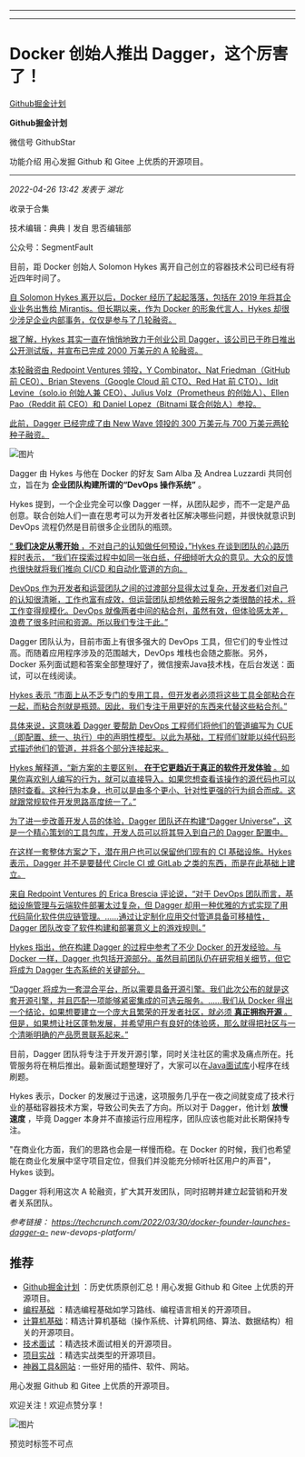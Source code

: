 ----------------------------------------
----------------------------------------
#  Docker 创始人推出 Dagger，这个厉害了！

[ Github掘金计划 ](javascript:void\(0\);)

**Github掘金计划** ![]()

微信号 GithubStar

功能介绍 用心发掘 Github 和 Gitee 上优质的开源项目。

____

_2022-04-26 13:42_ _发表于 湖北_

收录于合集

技术编辑：典典丨发自 思否编辑部  

公众号：SegmentFault

  

目前，距 Docker 创始人 Solomon Hykes 离开自己创立的容器技术公司已经有将近四年时间了。  

  

[自 Solomon Hykes 离开以后，Docker 经历了起起落落，包括在 2019 年将其企业业务出售给 Mirantis。但长期以来，作为
Docker 的形象代言人，Hykes
却很少涉足企业内部事务，仅仅是参与了几轮融资。](http://mp.weixin.qq.com/s?__biz=MzI3ODcxMzQzMw==&mid=2247559054&idx=2&sn=152c0620dff753628d01a5d8c0a0e789&chksm=eb5162b8dc26ebae62f67146be741167d28539d1fd822fdbace08a1162971b7931a8c8bd2867&scene=21#wechat_redirect)

  

[据了解，Hykes 其实一直在悄悄地致力于创业公司 Dagger，该公司已于昨日推出公开测试版，并宣布已完成 2000 万美元的 A
轮融资。](http://mp.weixin.qq.com/s?__biz=MzI3ODcxMzQzMw==&mid=2247559054&idx=2&sn=152c0620dff753628d01a5d8c0a0e789&chksm=eb5162b8dc26ebae62f67146be741167d28539d1fd822fdbace08a1162971b7931a8c8bd2867&scene=21#wechat_redirect)

  

[本轮融资由 Redpoint Ventures 领投，Y Combinator、Nat Friedman（GitHub 前 CEO）、Brian
Stevens（Google Cloud 前 CTO、Red Hat 前 CTO）、Idit Levine（solo.io 创始人兼 CEO）、Julius
Volz（Prometheus 的创始人）、Ellen Pao（Reddit 前 CEO）和 Daniel Lopez（Bitnami
联合创始人）参投。](http://mp.weixin.qq.com/s?__biz=MzI3ODcxMzQzMw==&mid=2247559054&idx=2&sn=152c0620dff753628d01a5d8c0a0e789&chksm=eb5162b8dc26ebae62f67146be741167d28539d1fd822fdbace08a1162971b7931a8c8bd2867&scene=21#wechat_redirect)

  

[此前，Dagger 已经完成了由 New Wave 领投的 300 万美元与 700
万美元两轮种子融资。](http://mp.weixin.qq.com/s?__biz=MzI3ODcxMzQzMw==&mid=2247559054&idx=2&sn=152c0620dff753628d01a5d8c0a0e789&chksm=eb5162b8dc26ebae62f67146be741167d28539d1fd822fdbace08a1162971b7931a8c8bd2867&scene=21#wechat_redirect)

  

![图片](https://mmbiz.qpic.cn/mmbiz_png/aVp1YC8UV0cuIgwJdRKLDziaEv2KvKLGxYV7YnIYmXzc2F0daJT0c7CBGb6X5ukJ5rkdNmPBmYiccaHk6SjavdrQ/640?wx_fmt=png)

  

Dagger 由 Hykes 与他在 Docker 的好友 Sam Alba 及 Andrea Luzzardi 共同创立，旨在为
**企业团队构建所谓的“DevOps 操作系统”** 。

  

Hykes 提到，一个企业完全可以像 Dagger 一样，从团队起步，而不一定是产品创意。联合创始人们一直在思考可以为开发者社区解决哪些问题，并很快就意识到
DevOps 流程仍然是目前很多企业团队的瓶颈。

  

[“ **我们决定从零开始** ，不对自己的认知做任何预设，”Hykes 在谈到团队的心路历程时表示，
“我们在探索过程中如同一张白纸，仔细倾听大众的意见。大众的反馈也很快就将我们推向 CI/CD
和自动化管道的方向。](http://mp.weixin.qq.com/s?__biz=MzI3ODcxMzQzMw==&mid=2247559054&idx=2&sn=152c0620dff753628d01a5d8c0a0e789&chksm=eb5162b8dc26ebae62f67146be741167d28539d1fd822fdbace08a1162971b7931a8c8bd2867&scene=21#wechat_redirect)

  

[DevOps
作为开发者和运营团队之间的过渡部分显得太过复杂，开发者们对自己的认知很清晰，工作也富有成效，但运营团队却想依赖云服务之类很酷的技术，将工作变得规模化。DevOps
就像两者中间的粘合剂，虽然有效，但体验感太差，浪费了很多时间和资源。所以我们专注于此。”](http://mp.weixin.qq.com/s?__biz=MzI3ODcxMzQzMw==&mid=2247559054&idx=2&sn=152c0620dff753628d01a5d8c0a0e789&chksm=eb5162b8dc26ebae62f67146be741167d28539d1fd822fdbace08a1162971b7931a8c8bd2867&scene=21#wechat_redirect)

  

Dagger 团队认为，目前市面上有很多强大的 DevOps 工具，但它们的专业性过高。而随着应用程序涉及的范围越大，DevOps
堆栈也会随之膨胀。另外，Docker 系列面试题和答案全部整理好了，微信搜索Java技术栈，在后台发送：面试，可以在线阅读。

  

[Hykes 表示 “市面上从不乏专门的专用工具，但开发者必须将这些工具全部粘合在一起，而粘合剂就是瓶颈。因此，我们专注于用更好的东西来代替这些粘合剂。”
](http://mp.weixin.qq.com/s?__biz=MzI3ODcxMzQzMw==&mid=2247559054&idx=2&sn=152c0620dff753628d01a5d8c0a0e789&chksm=eb5162b8dc26ebae62f67146be741167d28539d1fd822fdbace08a1162971b7931a8c8bd2867&scene=21#wechat_redirect)

  

[具体来说，这意味着 Dagger 要帮助 DevOps 工程师们将他们的管道编写为
CUE（即配置、统一、执行）中的声明性模型。以此为基础，工程师们就能以纯代码形式描述他们的管道，并将各个部分连接起来。](http://mp.weixin.qq.com/s?__biz=MzI3ODcxMzQzMw==&mid=2247559054&idx=2&sn=152c0620dff753628d01a5d8c0a0e789&chksm=eb5162b8dc26ebae62f67146be741167d28539d1fd822fdbace08a1162971b7931a8c8bd2867&scene=21#wechat_redirect)

  

[Hykes 解释道，“新方案的主要区别， **在于它更趋近于真正的软件开发体验**
。如果你喜欢别人编写的行为，就可以直接导入。如果您想查看该操作的源代码也可以随时查看。这种行为本身，也可以是由多个更小、针对性更强的行为组合而成。这就跟常规软件开发思路高度统一了。”
](http://mp.weixin.qq.com/s?__biz=MzI3ODcxMzQzMw==&mid=2247559054&idx=2&sn=152c0620dff753628d01a5d8c0a0e789&chksm=eb5162b8dc26ebae62f67146be741167d28539d1fd822fdbace08a1162971b7931a8c8bd2867&scene=21#wechat_redirect)

  

[为了进一步改善开发人员的体验，Dagger 团队还在构建“Dagger Universe”，这是一个精心策划的工具包库，开发人员可以将其导入到自己的
Dagger
配置中。](http://mp.weixin.qq.com/s?__biz=MzI3ODcxMzQzMw==&mid=2247559054&idx=2&sn=152c0620dff753628d01a5d8c0a0e789&chksm=eb5162b8dc26ebae62f67146be741167d28539d1fd822fdbace08a1162971b7931a8c8bd2867&scene=21#wechat_redirect)

  

[在这样一套整体方案之下，潜在用户也可以保留他们现有的 CI 基础设施。Hykes 表示，Dagger 并不是要替代 Circle CI 或 GitLab
之类的东西，而是在此基础上建立。
](http://mp.weixin.qq.com/s?__biz=MzI3ODcxMzQzMw==&mid=2247559054&idx=2&sn=152c0620dff753628d01a5d8c0a0e789&chksm=eb5162b8dc26ebae62f67146be741167d28539d1fd822fdbace08a1162971b7931a8c8bd2867&scene=21#wechat_redirect)

  

[来自 Redpoint Ventures 的 Erica Brescia 评论说，“对于 DevOps 团队而言，基础设施管理与云端软件部署太过复杂，但
Dagger 却用一种优雅的方式实现了用代码简化软件供应链管理。......通过让定制化应用交付管道具备可移植性，Dagger
团队改变了软件构建和部署意义上的游戏规则。”](http://mp.weixin.qq.com/s?__biz=MzI3ODcxMzQzMw==&mid=2247559054&idx=2&sn=152c0620dff753628d01a5d8c0a0e789&chksm=eb5162b8dc26ebae62f67146be741167d28539d1fd822fdbace08a1162971b7931a8c8bd2867&scene=21#wechat_redirect)

  

[Hykes 指出，他在构建 Dagger 的过程中参考了不少 Docker 的开发经验。与 Docker 一样，Dagger
也包括开源部分。虽然目前团队仍在研究相关细节，但它将成为 Dagger
生态系统的关键部分。](http://mp.weixin.qq.com/s?__biz=MzI3ODcxMzQzMw==&mid=2247559054&idx=2&sn=152c0620dff753628d01a5d8c0a0e789&chksm=eb5162b8dc26ebae62f67146be741167d28539d1fd822fdbace08a1162971b7931a8c8bd2867&scene=21#wechat_redirect)

  

[“Dagger 将成为一套混合平台，所以需要具备开源引擎。我们此次公布的就是这套开源引擎，并且匹配一项能够紧密集成的可选云服务。…...我们从
Docker 得出一个结论，如果想要建立一个庞大且繁荣的开发者社区，就必须 **真正拥抱开源**
。但是，如果想让社区蓬勃发展，并希望用户有良好的体验感，那么就得把社区与一个清晰明确的产品愿景联系起来。”](http://mp.weixin.qq.com/s?__biz=MzI3ODcxMzQzMw==&mid=2247559054&idx=2&sn=152c0620dff753628d01a5d8c0a0e789&chksm=eb5162b8dc26ebae62f67146be741167d28539d1fd822fdbace08a1162971b7931a8c8bd2867&scene=21#wechat_redirect)

  

目前，Dagger
团队将专注于开发开源引擎，同时关注社区的需求及痛点所在。托管服务将在稍后推出。最新面试题整理好了，大家可以在[Java面试库]()小程序在线刷题。

  

Hykes 表示，Docker 的发展过于迅速，这项服务几乎在一夜之间就变成了技术行业的基础容器技术方案，导致公司失去了方向。所以对于 Dagger，他计划
**放慢速度** ，毕竟 Dagger 本身并不直接运行应用程序，团队应该也能对此长期保持专注。

  

"在商业化方面，我们的思路也会是一样慢而稳。在 Docker
的时候，我们也希望能在商业化发展中坚守项目定位，但我们并没能充分倾听社区用户的声音"，Hykes 谈到。

  

Dagger 将利用这次 A 轮融资，扩大其开发团队，同时招聘并建立起营销和开发者关系团队。

  

 _参考链接：_ _https://techcrunch.com/2022/03/30/docker-founder-launches-dagger-a-
new-devops-platform/_

## 推荐

  * [Github掘金计划](https://mp.weixin.qq.com/mp/appmsgalbum?__biz=MzIwNDgzMzI3Mg==&action=getalbum&album_id=1571213952619954180#wechat_redirect) ：历史优质原创汇总！用心发掘 Github 和 Gitee 上优质的开源项目。
  * [编程基础](https://mp.weixin.qq.com/mp/appmsgalbum?action=getalbum&album_id=1632585323454971905&__biz=MzIwNDgzMzI3Mg==#wechat_redirect) ：精选编程基础如学习路线、编程语言相关的开源项目。
  * [计算机基础](https://mp.weixin.qq.com/mp/appmsgalbum?action=getalbum&album_id=1635325633234780161&__biz=MzIwNDgzMzI3Mg==#wechat_redirect)：精选计算机基础（操作系统、计算机网络、算法、数据结构）相关的开源项目。
  * [技术面试](https://mp.weixin.qq.com/mp/appmsgalbum?action=getalbum&album_id=1632589980491366403&__biz=MzIwNDgzMzI3Mg==#wechat_redirect) ：精选技术面试相关的开源项目。
  * [项目实战](https://mp.weixin.qq.com/mp/appmsgalbum?action=getalbum&album_id=1632590550748938241&__biz=MzIwNDgzMzI3Mg==#wechat_redirect) ：精选实战类型的开源项目。
  * [神器工具&网站](https://mp.weixin.qq.com/mp/appmsgalbum?__biz=MzIwNDgzMzI3Mg==&action=getalbum&album_id=1692140336665378820#wechat_redirect) : 一些好用的插件、软件、网站。

  

用心发掘 Github 和 Gitee 上优质的开源项目。

欢迎关注！欢迎点赞分享！

  

![图片](https://mmbiz.qpic.cn/mmbiz_jpg/BcyAypujBVZqeicvzhcGl7FLyAw3Xsu2POdZOiaPnQXryMp8gyzkcKF4NGgOydQcCWhicNREhf8fQ1euq2lTzhrtA/640?wx_fmt=jpeg)

预览时标签不可点

